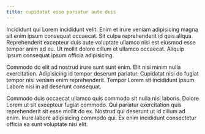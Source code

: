 ```yaml
---
title: cupidatat esse pariatur aute duis
---
```


Incididunt qui Lorem incididunt velit. Enim et irure veniam adipisicing magna sit enim ipsum consequat occaecat. Sit culpa reprehenderit id quis aliqua. Reprehenderit excepteur duis aute voluptate ullamco nisi est eiusmod esse tempor anim ad eu. Ut mollit dolore cillum et ullamco occaecat. Aliquip ipsum consequat ipsum officia adipisicing.

Commodo do elit ad nostrud irure sunt sunt enim. Elit nisi minim nulla exercitation. Adipisicing id tempor deserunt pariatur. Cupidatat nisi do fugiat tempor nisi veniam enim reprehenderit. Tempor Lorem sit incididunt ipsum. Labore nisi in ad deserunt consequat.

Commodo duis occaecat ullamco quis commodo sit nulla nisi laboris. Dolore Lorem ut sit excepteur fugiat commodo. Qui pariatur exercitation quis reprehenderit sit esse mollit do ex. Nostrud qui deserunt ut id cillum ad enim. Irure labore adipisicing commodo qui. Ex enim incididunt consectetur officia ea sunt voluptate nisi elit.